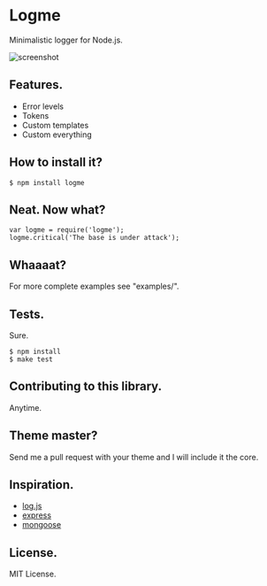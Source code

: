 # Logme

Minimalistic logger for Node.js.

![screenshot](http://img853.imageshack.us/img853/5865/screenshot20111209at122.png)

## Features.

- Error levels
- Tokens
- Custom templates
- Custom everything

## How to install it?

	$ npm install logme
	
## Neat. Now what?

	var logme = require('logme');
	logme.critical('The base is under attack');

## Whaaaat?

For more complete examples see "examples/".

## Tests.

Sure.

	$ npm install
	$ make test

## Contributing to this library.

Anytime.

## Theme master?

Send me a pull request with your theme and I will include it the core.

## Inspiration.

- [log.js](https://github.com/visionmedia/log.js)
- [express](https://github.com/visionmedia/express)
- [mongoose](https://github.com/LearnBoost/mongoose)

## License.

MIT License.